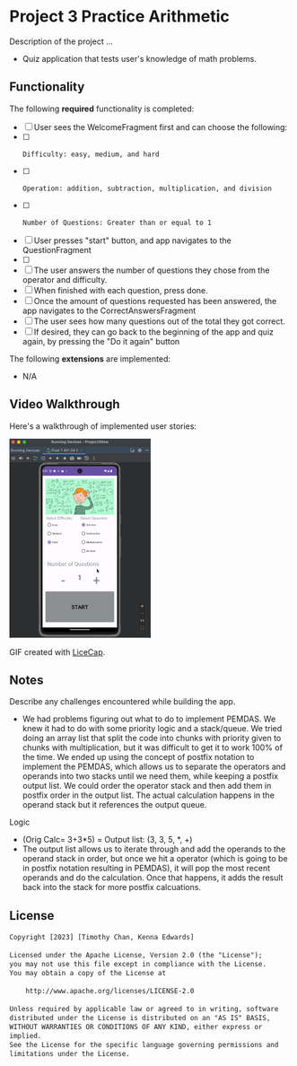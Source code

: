 # Project 3 Practice Arithmetic

Description of the project ...
* Quiz application that tests user's knowledge of math problems.

## Functionality 

The following **required** functionality is completed:

* [ ] User sees the WelcomeFragment first and can choose the following:
* [ ]     Difficulty: easy, medium, and hard
* [ ]     Operation: addition, subtraction, multiplication, and division
* [ ]     Number of Questions: Greater than or equal to 1
* [ ] User presses "start" button, and app navigates to the QuestionFragment
* [ ] 
* [ ] The user answers the number of questions they chose from the operator and difficulty.
* [ ] When finished with each question, press done.
* [ ] Once the amount of questions requested has been answered, the app navigates to the CorrectAnswersFragment
* [ ] The user sees how many questions out of the total they got correct.
* [ ] If desired, they can go back to the beginning of the app and quiz again, by pressing the "Do it again" button

The following **extensions** are implemented:

* N/A

## Video Walkthrough

Here's a walkthrough of implemented user stories:

<img src='https://github.com/kenna-edwards55/Project3New/blob/main/Project%203%20Demo.gif' title='Video Walkthrough' width='50%' alt='Video Walkthrough' />

GIF created with [LiceCap](http://www.cockos.com/licecap/).

## Notes

Describe any challenges encountered while building the app.
* We had problems figuring out what to do to implement PEMDAS. We knew it had to do with some priority logic and a stack/queue. We tried doing an array list that split the code into chunks with priority given to chunks with multiplication, but it was difficult to get it to work 100% of the time. We ended up using the concept of postfix notation to implement the PEMDAS, which allows us to separate the operators and operands into two stacks until we need them, while keeping a postfix output list. We could order the operator stack and then add them in postfix order in the output list. The actual calculation happens in the operand stack but it references the output queue.

Logic
* (Orig Calc= 3+3*5) = Output list: (3, 3, 5, *, +)
* The output list allows us to iterate through and add the operands to the operand stack in order, but once we hit a operator (which is going to be in postfix notation resulting in PEMDAS), it will pop the most recent operands and do the calculation. Once that happens, it adds the result back into the stack for more postfix calcuations.

## License

    Copyright [2023] [Timothy Chan, Kenna Edwards]

    Licensed under the Apache License, Version 2.0 (the "License");
    you may not use this file except in compliance with the License.
    You may obtain a copy of the License at

        http://www.apache.org/licenses/LICENSE-2.0

    Unless required by applicable law or agreed to in writing, software
    distributed under the License is distributed on an "AS IS" BASIS,
    WITHOUT WARRANTIES OR CONDITIONS OF ANY KIND, either express or implied.
    See the License for the specific language governing permissions and
    limitations under the License.
